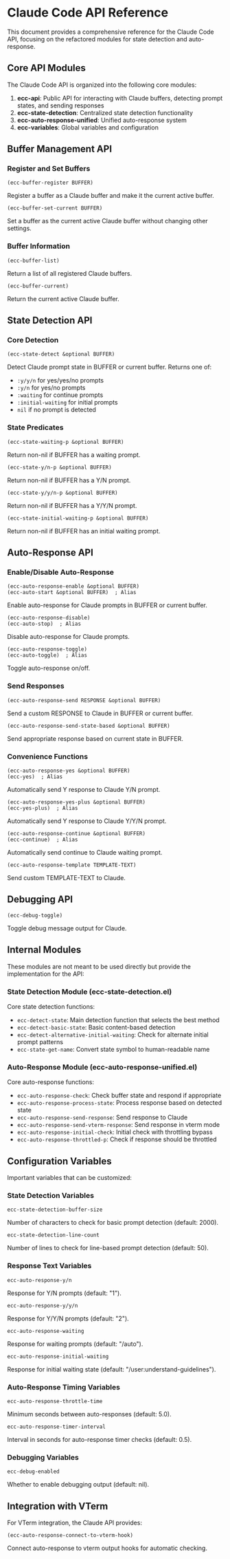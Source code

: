 # Claude Code API Reference

This document provides a comprehensive reference for the Claude Code API, focusing on the refactored modules for state detection and auto-response.

## Core API Modules

The Claude Code API is organized into the following core modules:

1. **ecc-api**: Public API for interacting with Claude buffers, detecting prompt states, and sending responses
2. **ecc-state-detection**: Centralized state detection functionality
3. **ecc-auto-response-unified**: Unified auto-response system
4. **ecc-variables**: Global variables and configuration

## Buffer Management API

### Register and Set Buffers

```elisp
(ecc-buffer-register BUFFER)
```
Register a buffer as a Claude buffer and make it the current active buffer.

```elisp
(ecc-buffer-set-current BUFFER)
```
Set a buffer as the current active Claude buffer without changing other settings.

### Buffer Information

```elisp
(ecc-buffer-list)
```
Return a list of all registered Claude buffers.

```elisp
(ecc-buffer-current)
```
Return the current active Claude buffer.

## State Detection API

### Core Detection

```elisp
(ecc-state-detect &optional BUFFER)
```
Detect Claude prompt state in BUFFER or current buffer. Returns one of:
- `:y/y/n` for yes/yes/no prompts
- `:y/n` for yes/no prompts
- `:waiting` for continue prompts
- `:initial-waiting` for initial prompts
- `nil` if no prompt is detected

### State Predicates

```elisp
(ecc-state-waiting-p &optional BUFFER)
```
Return non-nil if BUFFER has a waiting prompt.

```elisp
(ecc-state-y/n-p &optional BUFFER)
```
Return non-nil if BUFFER has a Y/N prompt.

```elisp
(ecc-state-y/y/n-p &optional BUFFER)
```
Return non-nil if BUFFER has a Y/Y/N prompt.

```elisp
(ecc-state-initial-waiting-p &optional BUFFER)
```
Return non-nil if BUFFER has an initial waiting prompt.

## Auto-Response API

### Enable/Disable Auto-Response

```elisp
(ecc-auto-response-enable &optional BUFFER)
(ecc-auto-start &optional BUFFER)  ; Alias
```
Enable auto-response for Claude prompts in BUFFER or current buffer.

```elisp
(ecc-auto-response-disable)
(ecc-auto-stop)  ; Alias
```
Disable auto-response for Claude prompts.

```elisp
(ecc-auto-response-toggle)
(ecc-auto-toggle)  ; Alias
```
Toggle auto-response on/off.

### Send Responses

```elisp
(ecc-auto-response-send RESPONSE &optional BUFFER)
```
Send a custom RESPONSE to Claude in BUFFER or current buffer.

```elisp
(ecc-auto-response-send-state-based &optional BUFFER)
```
Send appropriate response based on current state in BUFFER.

### Convenience Functions

```elisp
(ecc-auto-response-yes &optional BUFFER)
(ecc-yes)  ; Alias
```
Automatically send Y response to Claude Y/N prompt.

```elisp
(ecc-auto-response-yes-plus &optional BUFFER)
(ecc-yes-plus)  ; Alias
```
Automatically send Y response to Claude Y/Y/N prompt.

```elisp
(ecc-auto-response-continue &optional BUFFER)
(ecc-continue)  ; Alias
```
Automatically send continue to Claude waiting prompt.

```elisp
(ecc-auto-response-template TEMPLATE-TEXT)
```
Send custom TEMPLATE-TEXT to Claude.

## Debugging API

```elisp
(ecc-debug-toggle)
```
Toggle debug message output for Claude.

## Internal Modules

These modules are not meant to be used directly but provide the implementation for the API:

### State Detection Module (ecc-state-detection.el)

Core state detection functions:
- `ecc-detect-state`: Main detection function that selects the best method
- `ecc-detect-basic-state`: Basic content-based detection
- `ecc-detect-alternative-initial-waiting`: Check for alternate initial prompt patterns
- `ecc-state-get-name`: Convert state symbol to human-readable name

### Auto-Response Module (ecc-auto-response-unified.el)

Core auto-response functions:
- `ecc-auto-response-check`: Check buffer state and respond if appropriate
- `ecc-auto-response-process-state`: Process response based on detected state
- `ecc-auto-response-send-response`: Send response to Claude
- `ecc-auto-response-send-vterm-response`: Send response in vterm mode
- `ecc-auto-response-initial-check`: Initial check with throttling bypass
- `ecc-auto-response-throttled-p`: Check if response should be throttled

## Configuration Variables

Important variables that can be customized:

### State Detection Variables

```elisp
ecc-state-detection-buffer-size
```
Number of characters to check for basic prompt detection (default: 2000).

```elisp
ecc-state-detection-line-count
```
Number of lines to check for line-based prompt detection (default: 50).

### Response Text Variables

```elisp
ecc-auto-response-y/n
```
Response for Y/N prompts (default: "1").

```elisp
ecc-auto-response-y/y/n
```
Response for Y/Y/N prompts (default: "2").

```elisp
ecc-auto-response-waiting
```
Response for waiting prompts (default: "/auto").

```elisp
ecc-auto-response-initial-waiting
```
Response for initial waiting state (default: "/user:understand-guidelines").

### Auto-Response Timing Variables

```elisp
ecc-auto-response-throttle-time
```
Minimum seconds between auto-responses (default: 5.0).

```elisp
ecc-auto-response-timer-interval
```
Interval in seconds for auto-response timer checks (default: 0.5).

### Debugging Variables

```elisp
ecc-debug-enabled
```
Whether to enable debugging output (default: nil).

## Integration with VTerm

For VTerm integration, the Claude API provides:

```elisp
(ecc-auto-response-connect-to-vterm-hook)
```
Connect auto-response to vterm output hooks for automatic checking.